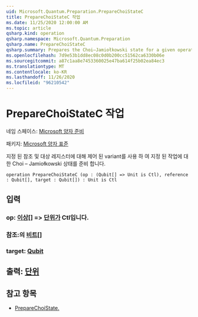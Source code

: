 ```yaml
---
uid: Microsoft.Quantum.Preparation.PrepareChoiStateC
title: PrepareChoiStateC 작업
ms.date: 11/25/2020 12:00:00 AM
ms.topic: article
qsharp.kind: operation
qsharp.namespace: Microsoft.Quantum.Preparation
qsharp.name: PrepareChoiStateC
qsharp.summary: Prepares the Choi–Jamiołkowski state for a given operation with a controlled variant onto given reference and target registers.
ms.openlocfilehash: 7d9e53b1dd8ec08c0d0b200cc51562ca6330b06e
ms.sourcegitcommit: a87c1aa8e7453360025e47ba614f25b02ea84ec3
ms.translationtype: MT
ms.contentlocale: ko-KR
ms.lasthandoff: 11/26/2020
ms.locfileid: "96210542"
---
```

# <a name="preparechoistatec-operation"></a>PrepareChoiStateC 작업

네임 스페이스: [Microsoft 양자 준비](xref:Microsoft.Quantum.Preparation)

패키지: [Microsoft 양자 표준](https://nuget.org/packages/Microsoft.Quantum.Standard)


지정 된 참조 및 대상 레지스터에 대해 제어 된 variant를 사용 하 여 지정 된 작업에 대 한 Choi – Jamiołkowski 상태를 준비 합니다.

```qsharp
operation PrepareChoiStateC (op : (Qubit[] => Unit is Ctl), reference : Qubit[], target : Qubit[]) : Unit is Ctl
```


## <a name="input"></a>입력

### <a name="op--qubit--unit--is-ctl"></a>op: [이상](xref:microsoft.quantum.lang-ref.qubit)[] => [단위가](xref:microsoft.quantum.lang-ref.unit)  Ctl입니다.




### <a name="reference--qubit"></a>참조:의 [비트](xref:microsoft.quantum.lang-ref.qubit)[]




### <a name="target--qubit"></a>target: [Qubit](xref:microsoft.quantum.lang-ref.qubit)





## <a name="output--unit"></a>출력: [단위](xref:microsoft.quantum.lang-ref.unit)



## <a name="see-also"></a>참고 항목

- [PrepareChoiState.](xref:Microsoft.Quantum.Preparation.PrepareChoiState)